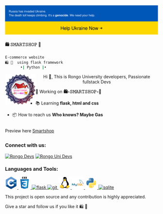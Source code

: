 [![SWUbanner](https://raw.githubusercontent.com/vshymanskyy/StandWithUkraine/main/banner2-direct.svg)](https://vshymanskyy.github.io/StandWithUkraine)

#### 🛍️ 𝚂𝙼𝙰𝚁𝚃𝚂𝙷𝙾𝙿 🛒
```sh
E-commerce website 
🛍️ 🛒  using flask framework 
       •| Python |•
```
<img src="/static/sm_ru.png" height=100px widdth=100px align=left>
<p align="center">Hi 👋, This is Rongo University developers, Passionate fullstack Devs</p>

- 🔭 Working on  **🛍️-𝚂𝙼𝙰𝚁𝚃𝚂𝙷𝙾𝙿-🛒**

- 📚 Learning **flask, html and css**

- 📦 How to reach us **Who knows? Maybe Gas**
##
Preview here [Smartshop](https://smartshop-gascomit.koyeb.app/)
##

<h3 align="left">Connect with us:</h3>
<p align="left">
<a href="https://linkedin.com/in/?????" target="blank"><img align="center" src="https://raw.githubusercontent.com/rahuldkjain/github-profile-readme-generator/master/src/images/icons/Social/linked-in-alt.svg" alt="Rongo Devs" height="30" width="40" /></a>
<a href="https://kaggle.com/???? " target="blank"><img align="center" src="https://raw.githubusercontent.com/rahuldkjain/github-profile-readme-generator/master/src/images/icons/Social/kaggle.svg" alt="Rongo Uni Devs" height="30" width="40" /></a>
</p>

<h3 align="left">Languages and Tools:</h3>
<p align="left"> <a href="https://www.w3schools.com/cpp/" target="_blank"> <img src="https://raw.githubusercontent.com/devicons/devicon/master/icons/cplusplus/cplusplus-original.svg" alt="cplusplus" width="40" height="40"/> </a> <a href="https://www.w3schools.com/css/" target="_blank"> <img src="https://raw.githubusercontent.com/devicons/devicon/master/icons/css3/css3-original-wordmark.svg" alt="css3" width="40" height="40"/> </a> <a href="https://flask.palletsprojects.com/" target="_blank"> <img src="https://www.vectorlogo.zone/logos/pocoo_flask/pocoo_flask-icon.svg" alt="flask" width="40" height="40"/> </a> <a href="https://git-scm.com/" target="_blank"> <img src="https://www.vectorlogo.zone/logos/git-scm/git-scm-icon.svg" alt="git" width="40" height="40"/> </a> <a href="https://www.linux.org/" target="_blank"> <img src="https://raw.githubusercontent.com/devicons/devicon/master/icons/linux/linux-original.svg" alt="linux" width="40" height="40"/> </a> <a href="https://www.mysql.com/" target="_blank"> <img src="https://raw.githubusercontent.com/devicons/devicon/master/icons/mysql/mysql-original-wordmark.svg" alt="mysql" width="40" height="40"/> </a> <a href="https://www.python.org" target="_blank"> <img src="https://raw.githubusercontent.com/devicons/devicon/master/icons/python/python-original.svg" alt="python" width="40" height="40"/> </a> <a href="https://www.sqlite.org/" target="_blank"> <img src="https://www.vectorlogo.zone/logos/sqlite/sqlite-icon.svg" alt="sqlite" width="40" height="40"/> </a> </p>


This project is open source and any contribution is highly appreciated.

Give a star and follow us if you like it 🛍️ 🛒

